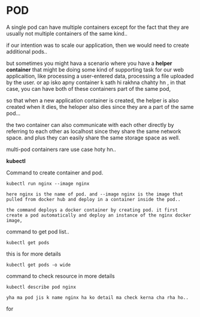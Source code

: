 # POD

A single pod can have multiple containers except for the fact that they are usually not multiple containers of the same kind.. 

if our intention was to scale our application, then we would need to create additional pods..

but sometimes you might hava a scenario where you have a **helper container** that might be doing some kind of supporting task for our web applicaition, like processing a user-entered data, processing a file uploaded by the user. or ap isko apny container k sath hi rakhna chahty hn , in that case, you can have both of these containers part of the same pod,

so that when a new application container is created, the helper is also created when it dies, the heloper also dies since they are a part of the same pod... 

the two container can also communicate with each other directly by referring to each other as localhost since they share the same network space. and plus they can easily share the same storage space as well.

multi-pod containers rare use case hoty hn..


**kubectl**

Command to create container and pod.

    kubectl run nginx --image nginx

    here nginx is the name of pod. and --image nginx is the image that pulled from docker hub and deploy in a container inside the pod..

    the command deploys a docker container by creating pod. it first create a pod automatically and deploy an instance of the nginx docker image,

command to get pod list..

    kubectl get pods

this is for more details

    kubectl get pods -o wide

command to check resource in more details

    kubectl describe pod nginx

    yha ma pod jis k name nginx ha ko detail ma check kerna cha rha ho..

for 
